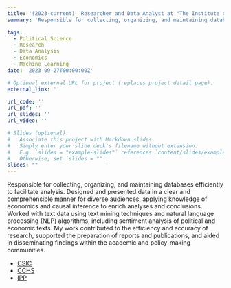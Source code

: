 ```yaml
---
title: '(2023-current)  Researcher and Data Analyst at "The Institute of Public Policies and Goods - CSIC"'
summary: 'Responsible for collecting, organizing, and maintaining databases efficiently to facilitate analysis. Designed and presented data in a clear and comprehensible manner for diverse audiences, applying knowledge of economics and causal inference to enrich analyses and conclusions. Worked with text data using text mining techniques and natural language processing (NLP) algorithms, including sentiment analysis of political and economic texts. My work contributed to the efficiency and accuracy of research, supported the preparation of reports and publications, and aided in disseminating findings within the academic and policy-making communities.'

tags:
  - Political Science
  - Research
  - Data Analysis
  - Economics
  - Machine Learning
date: '2023-09-27T00:00:00Z'

# Optional external URL for project (replaces project detail page).
external_link: ''

url_code: ''
url_pdf: ''
url_slides: ''
url_video: ''

# Slides (optional).
#   Associate this project with Markdown slides.
#   Simply enter your slide deck's filename without extension.
#   E.g. `slides = "example-slides"` references `content/slides/example-slides.md`.
#   Otherwise, set `slides = ""`.
slides: ""
---
```


Responsible for collecting, organizing, and maintaining databases efficiently to facilitate analysis. Designed and presented data in a clear and comprehensible manner for diverse audiences, applying knowledge of economics and causal inference to enrich analyses and conclusions. Worked with text data using text mining techniques and natural language processing (NLP) algorithms, including sentiment analysis of political and economic texts. My work contributed to the efficiency and accuracy of research, supported the preparation of reports and publications, and aided in disseminating findings within the academic and policy-making communities.

- [CSIC](https://www.csic.es/es)
- [CCHS](https://www.ilc.csic.es/es)
- [IPP](https://ipp.csic.es/es)